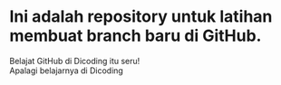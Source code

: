 # Ini adalah repository untuk latihan membuat branch baru di GitHub.
Belajat GitHub di Dicoding itu seru!<br>
Apalagi belajarnya di Dicoding
